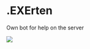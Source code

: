 # .EXErten
Own bot for help on the server

![](https://github.com/Stas-inside/Discord_bot-.EXErten/blob/main/Logo%60s/image2.png)
